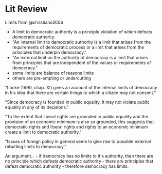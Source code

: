 # Lit Review

Limits from @christiano2006

  - A limit to democratic authority is a principle violation of which defeats democratic authority.
  - "An internal limit to democratic authority is a limit that arises from the requirements of democratic process or a limit that arises from the principles that underpin democracy."
  - "An external limit on the authority of democracy is a limit that arises from principles that are independent of the values or requirements of democracy."
  - some limits are balance of reasons limits
  - others are pre-empting or undercutting

 "Locke (1690, chap. XI) gives an account of the internal limits of democracy in his idea that there are certain things to which a citizen may not consent."

 "Since democracy is founded in public equality, it may not violate public equality in any of its decisions."

 "To the extent that liberal rights are grounded in public equality and the provision of an economic minimum is also so grounded, this suggests that democratic rights and liberal rights and rights to an economic minimum create a limit to democratic authority."

 "Issues of foreign policy in general seem to give rise to possible external rebutting limits to democracy."

  An argument...
    - if democracy has no limits to it's authority, then there are no principle which defeats democratic authority
    - there are principles that defeat democratic authority
    - therefore democracy has limits.